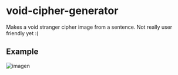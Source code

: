 # void-cipher-generator
Makes a void stranger cipher image from a sentence. Not really user friendly yet :(

## Example
![imagen](https://user-images.githubusercontent.com/3671809/235577261-e83cdaa8-7e4c-49fb-9fa7-8d49bf27842a.png)

